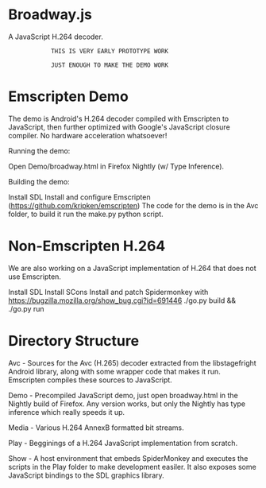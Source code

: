 Broadway.js
===========
A JavaScript H.264 decoder.

                THIS IS VERY EARLY PROTOTYPE WORK

                JUST ENOUGH TO MAKE THE DEMO WORK

Emscripten Demo
===============

The demo is Android's H.264 decoder compiled with Emscripten to JavaScript, then further optimized with
Google's JavaScript closure compiler. No hardware acceleration whatsoever!

Running the demo:

Open Demo/broadway.html in Firefox Nightly (w/ Type Inference).

Building the demo:

Install SDL
Install and configure Emscripten (https://github.com/kripken/emscripten)
The code for the demo is in the Avc folder, to build it run the make.py python script.


Non-Emscripten H.264
====================

We are also working on a JavaScript implementation of H.264 that does not use Emscripten.

Install SDL
Install SCons
Install and patch Spidermonkey with https://bugzilla.mozilla.org/show_bug.cgi?id=691446
./go.py build && ./go.py run

Directory Structure
===================

Avc   - Sources for the Avc (H.265) decoder extracted from the libstagefright Android library, along with
        some wrapper code that makes it run. Emscripten compiles these sources to JavaScript.

Demo  - Precompiled JavaScript demo, just open broadway.html in the Nightly build of Firefox. Any version
        works, but only the Nightly has type inference which really speeds it up.

Media - Various H.264 AnnexB formatted bit streams.

Play  - Begginings of a H.264 JavaScript implementation from scratch.

Show  - A host environment that embeds SpiderMonkey and executes the scripts in the Play folder to make development easiler.
        It also exposes some JavaScript bindings to the SDL graphics library.
